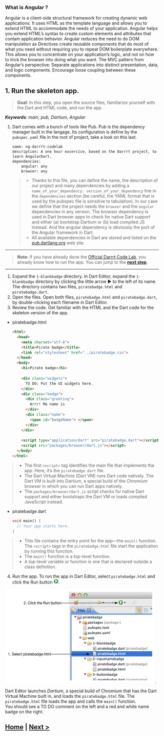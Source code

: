 ### What is Angular ?
Angular is a client-side structural framework for creating dynamic web applications. It uses HTML as the template language and allows you to extend HTML to accommodate the needs of your application.
Angular helps you extend HTML’s syntax to create custom elements and attributes that contain application behavior. Angular reduces the need to do DOM manipulation as Directives create reusable components that do most of what you need without requiring you to repeat DOM boilerplate everywhere. This allows you to concentrate on your application’s logic, and not on how to trick the browser into doing what you want.
The MVC pattern from Angular’s perspective: Separate applications into distinct presentation, data, and logic components. Encourage loose coupling between these components.

## 1. Run the skeleton app.
> **Goal**: In this step, you open the source files, familiarize yourself with the Dart and HTML code, and run the app.

_**Keywords**: main, pub, Dartium, Angular_

1. Dart comes with a bunch of tools like Pub. Pub is the dependency manager built in the langage. Its configuration is define by the `pubspec.yaml` file in the root of project, take a look on this last.

	```	
	name: ng-darrrt-codelab
	description: A one hour excercice, based on the Darrrt project, to learn AngularDart.
	dependencies:
  		angular: any
  		browser: any
  	```
	> - Thanks to this file, you can define the name, the description of our project and many dependencies by adding a `name_of_your_dependency: version_of_your_dependency` line in the `dependencies` section (be careful, the YAML format that is used by the pubspec file is sensitive to tabulation). In our case we define that the project needs the `browser` and the `angular` dependencies in any version. The browser dependency is used in Dart browser apps to check for native Dart support and either (a) bootstrap Dartium or (b) load compiled JS instead. And the angular dependency is obviously the port of the Angular framework in Dart.
	> - All available dependencies in Dart are stored and listed on the [pub.dartlang.org](http://pub.dartlang.org/) web site.

-----------------------------
> **Note**: If you have already done the [Official Darrrt Code Lab](https://www.dartlang.org/codelabs/darrrt/), you already know how to run the app. You can jump to the **[next step](step-2.md)**.

-----------------------------

1. Expand the `1-blankbadge` directory.
  In Dart Editor, expand the `1-blankbadge` directory by clicking the little arrow ► to the left of its name. 
  The directory contains two files, `piratebadge.html` and `piratebadge.dart`.
2. Open the files.
  Open both files, `piratebadge.html` and `piratebadge.dart`, by double-clicking each filename in Dart Editor.
3. Review the code.
  Get familiar with the HTML and the Dart code for the skeleton version of the app.
  - piratebadge.html

    ```HTML
    <html>
      <head>
        <meta charset="utf-8">
        <title>Pirate badge</title>
        <link rel="stylesheet" href="../piratebadge.css">
      </head>
      <body>
        <h1>Pirate badge</h1>
        
        <div class="widgets">
          TO DO: Put the UI widgets here.
        </div>
        <div class="badge">
          <div class="greeting">
            Arrr! Me name is
          </div>
          <div class="name">
            <span id="badgeName"> </span>
          </div>
        </div>
    
        <script type="application/dart" src="piratebadge.dart"></script>
        <script src="packages/browser/dart.js"></script>
      </body>
    </html>
    ```
 > - The first `<script>` tag identifies the main file that implements the app. Here, it’s the `piratebadge.dart` file.
 > - The Dart Virtual Machine (Dart VM) runs Dart code natively. The Dart VM is built into Dartium, a special build of the Chromium browser in which you can run Dart apps natively.
 > - The `packages/browser/dart.js` script checks for native Dart support and either bootstraps the Dart VM or loads compiled JavaScript instead.
  - piratebadge.dart
  
    ```Dart
    void main() {
      // Your app starts here.
    }
    ```
 > - This file contains the entry point for the app—the `main()` function. The `<script>` tags in the `piratebadge.html` file start the application by running this function.
 > - The `main()` function is a top-level function.
 > - A top-level variable or function is one that is declared outside a class definition.
4. Run the app.
  To run the app in Dart Editor, select `piratebadge.html` and click the Run button ![Run button](img/run.png).
  
  ![Click the run button](img/clickrun.png).

  Dart Editor launches _Dartium_, a special build of Chromium that has the Dart Virtual Machine built in, and loads the `piratebadge.html` file. 
  The `piratebadge.html` file loads the app and calls the `main()` function.  
  You should see a TO DO comment on the left and a red and white name badge on the right.
  

## [Home](../README.md) | [Next >](step-2.md)
